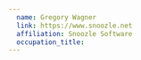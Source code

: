 ```yaml
---
  name: Gregory Wagner
  link: https://www.snoozle.net
  affiliation: Snoozle Software
  occupation_title:
---
```

